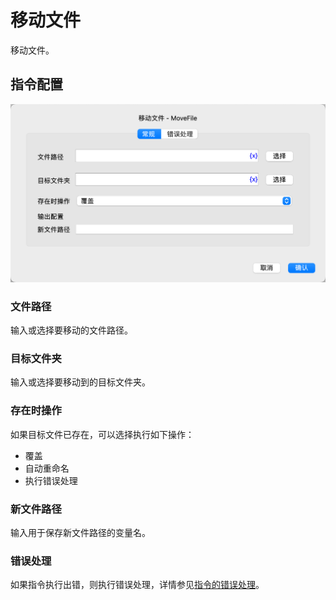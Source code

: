 # 移动文件

移动文件。

## 指令配置

![移动文件常规配置对话框](move_file_general_config.png)

### 文件路径

输入或选择要移动的文件路径。

### 目标文件夹

输入或选择要移动到的目标文件夹。

### 存在时操作

如果目标文件已存在，可以选择执行如下操作：

* 覆盖
* 自动重命名
* 执行错误处理

### 新文件路径

输入用于保存新文件路径的变量名。

### 错误处理

如果指令执行出错，则执行错误处理，详情参见[指令的错误处理](../../manual/error_handling.md)。
